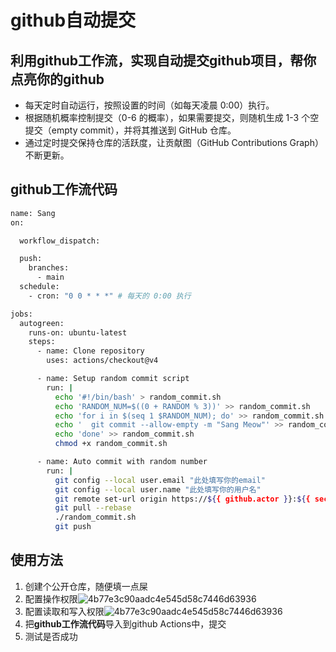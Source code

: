 # github自动提交

## 利用github工作流，实现自动提交github项目，帮你点亮你的github
- 每天定时自动运行，按照设置的时间（如每天凌晨 0:00）执行。
- 根据随机概率控制提交（0-6 的概率），如果需要提交，则随机生成 1-3 个空提交（empty commit），并将其推送到 GitHub 仓库。
- 通过定时提交保持仓库的活跃度，让贡献图（GitHub Contributions Graph）不断更新。

## github工作流代码
```bash
name: Sang
on:

  workflow_dispatch:

  push:
    branches:
      - main
  schedule:
    - cron: "0 0 * * *" # 每天的 0:00 执行

jobs:
  autogreen:
    runs-on: ubuntu-latest
    steps:
      - name: Clone repository
        uses: actions/checkout@v4

      - name: Setup random commit script
        run: |
          echo '#!/bin/bash' > random_commit.sh
          echo 'RANDOM_NUM=$((0 + RANDOM % 3))' >> random_commit.sh
          echo 'for i in $(seq 1 $RANDOM_NUM); do' >> random_commit.sh
          echo '  git commit --allow-empty -m "Sang Meow"' >> random_commit.sh
          echo 'done' >> random_commit.sh
          chmod +x random_commit.sh

      - name: Auto commit with random number
        run: |
          git config --local user.email "此处填写你的email" 
          git config --local user.name "此处填写你的用户名"
          git remote set-url origin https://${{ github.actor }}:${{ secrets.GITHUB_TOKEN }}@github.com/${{ github.repository }}
          git pull --rebase
          ./random_commit.sh
          git push
```

## 使用方法
1. 创建个公开仓库，随便填一点屎
2. 配置操作权限![4b77e3c90aadc4e545d58c7446d63936](https://github.com/user-attachments/assets/423feb69-9ac7-49d6-adec-ee8b3d031c55)
3. 配置读取和写入权限![4b77e3c90aadc4e545d58c7446d63936](https://github.com/user-attachments/assets/6c7ec8c2-b982-47e3-adab-c7b57ce46eca)
4. 把**github工作流代码**导入到github Actions中，提交
5. 测试是否成功


